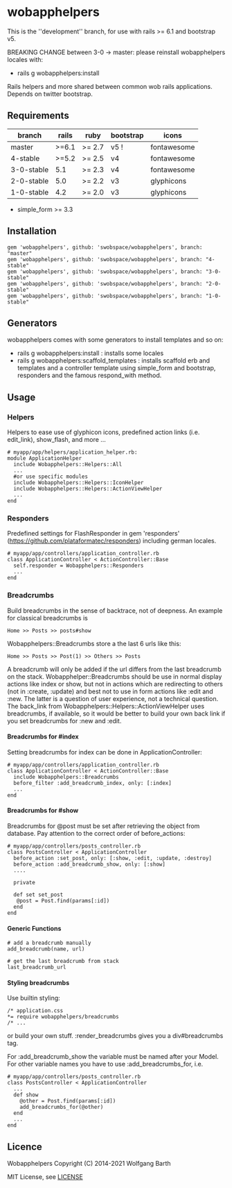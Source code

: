 wobapphelpers
=============

This is the ''development'' branch, for use with rails >= 6.1 and bootstrap v5.

BREAKING CHANGE between 3-0 -> master: please reinstall wobapphelpers locales with:

  * rails g wobapphelpers:install


Rails helpers and more shared between common wob rails applications. Depends on twitter bootstrap.

Requirements
------------

| branch     | rails | ruby   | bootstrap | icons       |
|------------|-------|--------|-----------|-------------|
| master     | >=6.1 | >= 2.7 | v5 !      | fontawesome |
| 4-stable   | >=5.2 | >= 2.5 | v4        | fontawesome |
| 3-0-stable | 5.1   | >= 2.3 | v4        | fontawesome |        
| 2-0-stable | 5.0   | >= 2.2 | v3        | glyphicons  |        
| 1-0-stable | 4.2   | >= 2.0 | v3        | glyphicons  |

* simple_form >= 3.3

Installation
------------

    gem 'wobapphelpers', github: 'swobspace/wobapphelpers', branch: "master"
    gem 'wobapphelpers', github: 'swobspace/wobapphelpers', branch: "4-stable"
    gem 'wobapphelpers', github: 'swobspace/wobapphelpers', branch: "3-0-stable"
    gem 'wobapphelpers', github: 'swobspace/wobapphelpers', branch: "2-0-stable"
    gem 'wobapphelpers', github: 'swobspace/wobapphelpers', branch: "1-0-stable"

Generators
----------

wobapphelpers comes with some generators to install templates and so on:

  * rails g wobapphelpers:install : installs some locales
  * rails g wobapphelpers:scaffold_templates : installs scaffold erb and templates
and a controller template using simple_form and bootstrap, responders and the
famous respond_with method.

Usage
-----

### Helpers

Helpers to ease use of glyphicon icons, predefined action links (i.e. edit_link),
show_flash, and more ...

    # myapp/app/helpers/application_helper.rb:
    module ApplicationHelper
      include Wobapphelpers::Helpers::All
      ...
      #or use specific modules
      include Wobapphelpers::Helpers::IconHelper
      include Wobapphelpers::Helpers::ActionViewHelper
      ...
    end

### Responders

Predefined settings for FlashResponder in gem 'responders'
(https://github.com/plataformatec/responders) including german locales.

    # myapp/app/controllers/application_controller.rb
    class ApplicationController < ActionController::Base
      self.responder = Wobapphelpers::Responders
      ...
    end

### Breadcrumbs

Build breadcrumbs in the sense of backtrace, not of deepness. An example for
classical breadcrumbs is

    Home >> Posts >> posts#show

Wobapphelpers::Breadcrumbs store a the last 6 urls like this:

    Home >> Posts >> Post(1) >> Others >> Posts

A breadcrumb will only be
added if the url differs from the last breadcrumb on the stack.
Wobapphelper::Breadcrumbs should be use in normal display actions like index
or show, but not in actions which are redirecting to others (not in :create,
:update) and best not to use in form actions like :edit and :new. The latter
is a question of user experience, not a technical question. The back_link
from Wobapphelpers::Helpers::ActionViewHelper uses breadcrumbs, if available,
so it would be better to build your own back link if you set breadcrumbs for
:new and :edit.

#### Breadcrumbs for #index

Setting breadcrumbs for index can be done in ApplicationController:

    # myapp/app/controllers/application_controller.rb
    class ApplicationController < ActionController::Base
      include Wobapphelpers::Breadcrumbs
      before_filter :add_breadcrumb_index, only: [:index]
      ...
    end

#### Breadcrumbs for #show

Breadcrumbs for @post must be set after retrieving the object from database.
Pay attention to the correct order of before_actions:

    # myapp/app/controllers/posts_controller.rb
    class PostsController < ApplicationController
      before_action :set_post, only: [:show, :edit, :update, :destroy]
      before_action :add_breadcrumb_show, only: [:show]
      ....

      private

      def set set_post
       @post = Post.find(params[:id])
      end
    end

#### Generic Functions

    # add a breadcrumb manually
    add_breadcrumb(name, url)

    # get the last breadcrumb from stack
    last_breadcrumb_url

#### Styling breadcrumbs

Use builtin styling:

    /* application.css
    *= require wobapphelpers/breadcrumbs
    /* ...

or build your own stuff. :render_breadcrumbs gives you
a div#breadcrumbs tag.


For :add_breadcrumb_show the variable must be named after your Model. For
other variable names you have to use :add_breadcrumbs_for, i.e.

    # myapp/app/controllers/posts_controller.rb
    class PostsController < ApplicationController
      ...
      def show
        @other = Post.find(params[:id])
        add_breadcrumbs_for(@other)
      end
      ...
    end


Licence
-------

Wobapphelpers Copyright (C) 2014-2021  Wolfgang Barth

MIT License, see [LICENSE](LICENSE)
